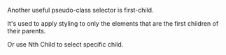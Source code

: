Another useful pseudo-class selector is first-child.

It's used to apply styling to only the elements that
are the first children of their parents.

Or use Nth Child to select specific child.